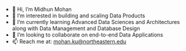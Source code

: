 - 👋 Hi, I’m Midhun Mohan
- 👀 I’m interested in building and scaling Data Products
- 🌱 I’m currently learning Advanced Data Sciences and Architectures along with Data Management and Database Design
- 💞️ I’m looking to collaborate on end-to-end Data Applications
- 📫 Reach me at: <a href = "mailto: mohan.ku@northeastern.edu">mohan.ku@northeastern.edu</a>

<!---
midhunmohank/midhunmohank is a ✨ special ✨ repository because its `README.md` (this file) appears on your GitHub profile.
You can click the Preview link to take a look at your changes.
--->
